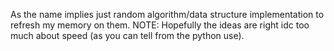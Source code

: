 As the name implies just random algorithm/data structure implementation to refresh my memory on them. NOTE: Hopefully the ideas are right idc too much about speed (as you can tell from the python use).
